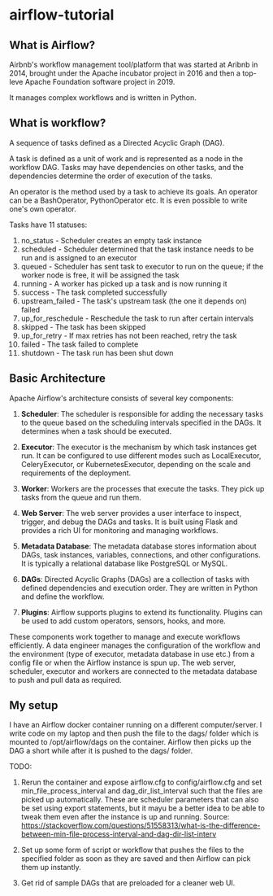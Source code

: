 # airflow-tutorial

## What is Airflow?

Airbnb's workflow management tool/platform that was started at Aribnb in 2014, brought under the Apache incubator project in 2016 and then a top-leve Apache Foundation software project in 2019.

It manages complex workflows and is written in Python.

## What is workflow?

A sequence of tasks defined as a Directed Acyclic Graph (DAG).

A task is defined as a unit of work and is represented as a node in the workflow DAG. Tasks may have dependencies on other tasks, and the dependencies determine the order of execution of the tasks.

An operator is the method used by a task to achieve its goals. An operator can be a BashOperator, PythonOperator etc. It is even possible to write one's own operator.

Tasks have 11 statuses:

1. no_status - Scheduler creates an empty task instance
2. scheduled - Scheduler determined that the task instance needs to be run and is assigned to an executor
3. queued - Scheduler has sent task to executor to run on the queue; if the worker node is free, it will be assigned the task
4. running - A worker has picked up a task and is now running it
5. success - The task completed successfully
6. upstream_failed - The task's upstream task (the one it depends on) failed
7. up_for_reschedule - Reschedule the task to run after certain intervals
8. skipped - The task has been skipped
9. up_for_retry - If max retries has not been reached, retry the task
10. failed - The task failed to complete
11. shutdown - The task run has been shut down

## Basic Architecture

Apache Airflow's architecture consists of several key components:

1. **Scheduler**: The scheduler is responsible for adding the necessary tasks to the queue based on the scheduling intervals specified in the DAGs. It determines when a task should be executed.

2. **Executor**: The executor is the mechanism by which task instances get run. It can be configured to use different modes such as LocalExecutor, CeleryExecutor, or KubernetesExecutor, depending on the scale and requirements of the deployment.

3. **Worker**: Workers are the processes that execute the tasks. They pick up tasks from the queue and run them.

4. **Web Server**: The web server provides a user interface to inspect, trigger, and debug the DAGs and tasks. It is built using Flask and provides a rich UI for monitoring and managing workflows.

5. **Metadata Database**: The metadata database stores information about DAGs, task instances, variables, connections, and other configurations. It is typically a relational database like PostgreSQL or MySQL.

6. **DAGs**: Directed Acyclic Graphs (DAGs) are a collection of tasks with defined dependencies and execution order. They are written in Python and define the workflow.

7. **Plugins**: Airflow supports plugins to extend its functionality. Plugins can be used to add custom operators, sensors, hooks, and more.

These components work together to manage and execute workflows efficiently. A data engineer manages the configuration of the workflow and the environment (type of executor, metadata database in use etc.) from a config file or when the Airflow instance is spun up. The web server, scheduler, executor and workers are connected to the metadata database to push and pull data as required.

## My setup

I have an Airflow docker container running on a different computer/server. I write code on my laptop and then push the file to the dags/ folder which is mounted to /opt/airflow/dags on the container. Airflow then picks up the DAG a short while after it is pushed to the dags/ folder.

TODO:

1. Rerun the container and expose airflow.cfg to config/airflow.cfg and set min_file_process_interval and dag_dir_list_interval such that the files are picked up automatically. These are scheduler parameters that can also be set using export statements, but it mayu be a better idea to be able to tweak them even after the instance is up and running. Source: https://stackoverflow.com/questions/51558313/what-is-the-difference-between-min-file-process-interval-and-dag-dir-list-interv

2. Set up some form of script or workflow that pushes the files to the specified folder as soon as they are saved and then Airflow can pick them up instantly.

3. Get rid of sample DAGs that are preloaded for a cleaner web UI.
